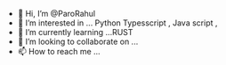 - 👋 Hi, I’m @ParoRahul
- 👀 I’m interested in ... Python Typesscript , Java script ,
- 🌱 I’m currently learning ...RUST
- 💞️ I’m looking to collaborate on ...
- 📫 How to reach me ...

<!---
ParoRahul/ParoRahul is a ✨ special ✨ repository because its `README.md` (this file) appears on your GitHub profile.
You can click the Preview link to take a look at your changes.
--->
